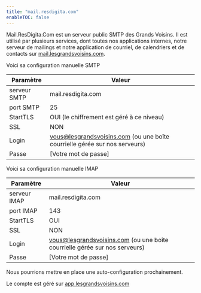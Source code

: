 ```yaml
---
title: "mail.resdigita.com"
enableTOC: false
---
```


Mail.ResDigita.Com est un serveur public SMTP des Grands Voisins. Il est utilisé par plusieurs services, dont toutes nos applications internes, notre serveur de mailings et notre application de courriel, de calendriers et de contacts sur [mail.lesgrandsvoisins.com](https://mail.resdigita.com).

Voici sa configuration manuelle SMTP

| Paramètre | Valeur |
| --- | --- |
| serveur SMTP | mail.resdigita.com |
| port SMTP | 25 | 
| StartTLS | OUI (le chiffrement est géré à ce niveau) |
| SSL | NON | 
| Login | vous@lesgrandsvoisins.com  (ou une boîte courrielle gérée sur nos serveurs) | 
| Passe | [Votre mot de passe] |

Voici sa configuration manuelle IMAP

| Paramètre | Valeur |
| --- | --- |
| serveur IMAP | mail.resdigita.com |
| port IMAP | 143 | 
| StartTLS | OUI |
| SSL | NON | 
| Login | vous@lesgrandsvoisins.com  (ou une boîte courrielle gérée sur nos serveurs) | 
| Passe | [Votre mot de passe] |

Nous pourrions mettre en place une auto-configuration prochainement. 

Le compte est géré sur [app.lesgrandsvoisins.com](https://app.lesgrandsvoisins.com)
